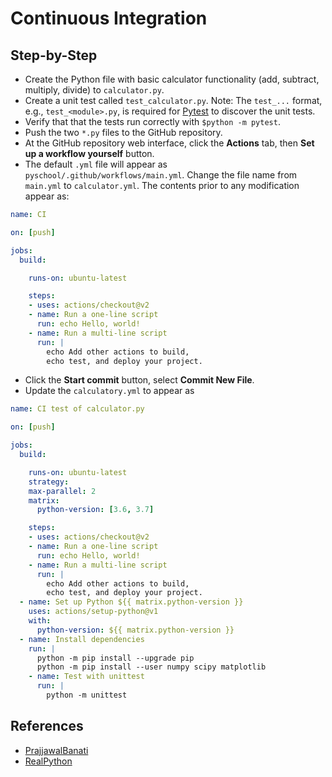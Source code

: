 # Continuous Integration

## Step-by-Step

* Create the Python file with basic calculator functionality (add, subtract, multiply, divide) to `calculator.py`.
* Create a unit test called `test_calculator.py`.  Note:  The `test_...` format, e.g., `test_<module>.py`, is required for [Pytest](https://docs.pytest.org/en/latest/) to discover the unit tests.
* Verify that that the tests run correctly with `$python -m pytest`.
* Push the two `*.py` files to the GitHub repository.
* At the GitHub repository web interface, click the **Actions** tab, then **Set up a workflow yourself** button.
* The default `.yml` file will appear as `pyschool/.github/workflows/main.yml`.  Change the file name from `main.yml` to `calculator.yml`.  The contents prior to any modification appear as:

```yml
name: CI

on: [push]

jobs:
  build:

    runs-on: ubuntu-latest

    steps:
    - uses: actions/checkout@v2
    - name: Run a one-line script
      run: echo Hello, world!
    - name: Run a multi-line script
      run: |
        echo Add other actions to build,
        echo test, and deploy your project.
```

* Click the **Start commit** button, select **Commit New File**.
* Update the `calculatory.yml` to appear as

```yml
name: CI test of calculator.py

on: [push]

jobs:
  build:

    runs-on: ubuntu-latest
    strategy:
    max-parallel: 2
    matrix:
      python-version: [3.6, 3.7]

    steps:
    - uses: actions/checkout@v2
    - name: Run a one-line script
      run: echo Hello, world!
    - name: Run a multi-line script
      run: |
        echo Add other actions to build,
        echo test, and deploy your project.
  - name: Set up Python ${{ matrix.python-version }}
    uses: actions/setup-python@v1
    with: 
      python-version: ${{ matrix.python-version }}
  - name: Install dependencies
    run: |
      python -m pip install --upgrade pip
      python -m pip install --user numpy scipy matplotlib
    - name: Test with unittest
      run: |
        python -m unittest
```

## References

* [PrajjawalBanati](https://github.com/PrajjawalBanati/Python-actions)
* [RealPython](https://realpython.com/python-continuous-integration/)

